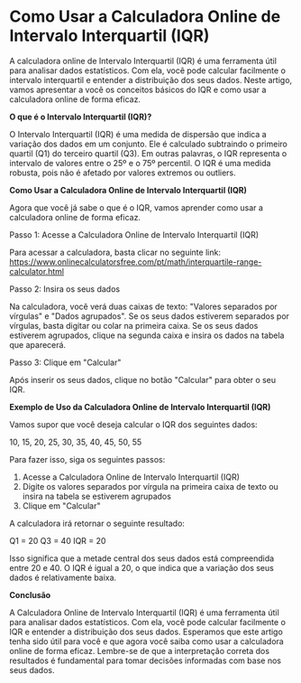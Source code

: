 Como Usar a Calculadora Online de Intervalo Interquartil (IQR)
==============================================================

A calculadora online de Intervalo Interquartil (IQR) é uma ferramenta útil para analisar dados estatísticos. Com ela, você pode calcular facilmente o intervalo interquartil e entender a distribuição dos seus dados. Neste artigo, vamos apresentar a você os conceitos básicos do IQR e como usar a calculadora online de forma eficaz.

**O que é o Intervalo Interquartil (IQR)?**

O Intervalo Interquartil (IQR) é uma medida de dispersão que indica a variação dos dados em um conjunto. Ele é calculado subtraindo o primeiro quartil (Q1) do terceiro quartil (Q3). Em outras palavras, o IQR representa o intervalo de valores entre o 25º e o 75º percentil. O IQR é uma medida robusta, pois não é afetado por valores extremos ou outliers.

**Como Usar a Calculadora Online de Intervalo Interquartil (IQR)**

Agora que você já sabe o que é o IQR, vamos aprender como usar a calculadora online de forma eficaz.

Passo 1: Acesse a Calculadora Online de Intervalo Interquartil (IQR)

Para acessar a calculadora, basta clicar no seguinte link: <https://www.onlinecalculatorsfree.com/pt/math/interquartile-range-calculator.html>

Passo 2: Insira os seus dados

Na calculadora, você verá duas caixas de texto: "Valores separados por vírgulas" e "Dados agrupados". Se os seus dados estiverem separados por vírgulas, basta digitar ou colar na primeira caixa. Se os seus dados estiverem agrupados, clique na segunda caixa e insira os dados na tabela que aparecerá.

Passo 3: Clique em "Calcular"

Após inserir os seus dados, clique no botão "Calcular" para obter o seu IQR.

**Exemplo de Uso da Calculadora Online de Intervalo Interquartil (IQR)**

Vamos supor que você deseja calcular o IQR dos seguintes dados:

10, 15, 20, 25, 30, 35, 40, 45, 50, 55

Para fazer isso, siga os seguintes passos:

1. Acesse a Calculadora Online de Intervalo Interquartil (IQR)
2. Digite os valores separados por vírgula na primeira caixa de texto ou insira na tabela se estiverem agrupados
3. Clique em "Calcular"

A calculadora irá retornar o seguinte resultado:

Q1 = 20 Q3 = 40 IQR = 20

Isso significa que a metade central dos seus dados está compreendida entre 20 e 40. O IQR é igual a 20, o que indica que a variação dos seus dados é relativamente baixa.

**Conclusão**

A Calculadora Online de Intervalo Interquartil (IQR) é uma ferramenta útil para analisar dados estatísticos. Com ela, você pode calcular facilmente o IQR e entender a distribuição dos seus dados. Esperamos que este artigo tenha sido útil para você e que agora você saiba como usar a calculadora online de forma eficaz. Lembre-se de que a interpretação correta dos resultados é fundamental para tomar decisões informadas com base nos seus dados.